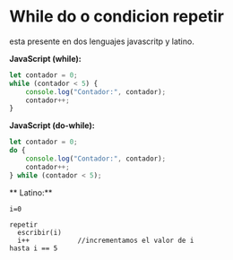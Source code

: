 # While do o condicion repetir
esta presente en dos lenguajes javascritp y latino.

**JavaScript (while):**
```javascript
let contador = 0;
while (contador < 5) {
    console.log("Contador:", contador);
    contador++;
}
```

**JavaScript (do-while):**
```javascript
let contador = 0;
do {
    console.log("Contador:", contador);
    contador++;
} while (contador < 5);
```

** Latino:**
```paintext
i=0

repetir
  escribir(i)
  i++            //incrementamos el valor de i
hasta i == 5
```
